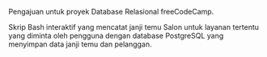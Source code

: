 Pengajuan untuk proyek Database Relasional freeCodeCamp.

Skrip Bash interaktif yang mencatat janji temu Salon untuk layanan tertentu yang diminta oleh pengguna dengan database PostgreSQL yang menyimpan data janji temu dan pelanggan.

